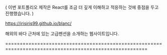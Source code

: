 ( 이번 포트폴리오 제작은 React를 조금 더 깊게 이해하고 적응하는 것에 중점을 두고 진행했습니다. )

https://irisiris99.github.io/blanc/

해외의 바다 근처에 있는 고급펜션을 소개하는 웹사이트입니다.

=======================================================================================================
